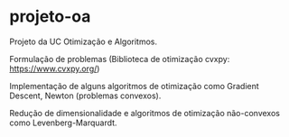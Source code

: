 # projeto-oa

Projeto da UC Otimização e Algoritmos.

Formulação de problemas (Biblioteca de otimização cvxpy: https://www.cvxpy.org/)

Implementação de alguns algoritmos de otimização como Gradient Descent, Newton (problemas convexos).

Redução de dimensionalidade e algoritmos de otimização não-convexos como Levenberg-Marquardt.
